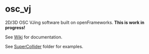 # osc_vj

2D/3D OSC VJing software built on openFrameworks. **This is work in progress!**

See [Wiki](wiki) for documentation.

See [SuperCollider](SuperCollider) folder for examples.
